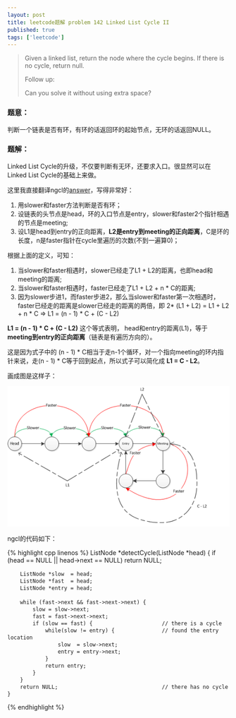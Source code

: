 ```yaml
---
layout: post
title: leetcode题解 problem 142 Linked List Cycle II 
published: true
tags: ['leetcode']
---
```

> 
> Given a linked list, return the node where the cycle begins. If there is no cycle, return null.
> 
> Follow up:
> 
> Can you solve it without using extra space?

### 题意：

判断一个链表是否有环，有环的话返回环的起始节点，无环的话返回NULL。

<!--more-->

### 题解：

Linked List Cycle的升级，不仅要判断有无环，还要求入口。很显然可以在Linked List Cycle的基础上来做。

这里我直接翻译ngcl的[answer](https://leetcode.com/discuss/16567/concise-solution-using-with-detailed-alogrithm-description "answer")，写得非常好：


1. 用slower和faster方法判断是否有环；
2. 设链表的头节点是head，环的入口节点是entry，slower和faster2个指针相遇的节点是meeting;
3. 设L1是head到entry的正向距离，**L2是entry到meeting的正向距离**，C是环的长度，n是faster指针在cycle里遍历的次数(不到一遍算0)；

根据上面的定义，可知：

1. 当slower和faster相遇时，slower已经走了L1 + L2的距离，也即head和meeting的距离;
2. 当slower和faster相遇时，faster已经走了L1 + L2 + n * C的距离;
3. 因为slower步进1，而faster步进2，那么当slower和faster第一次相遇时，faster已经走的距离是slower已经走的距离的两倍，即 2* (L1 + L2) = L1 + L2 + n * C => L1 = (n - 1) * C + (C - L2)

**L1 = (n - 1) * C + (C - L2)** 这个等式表明， head和entry的距离(L1)，等于**meeting到entry的正向距离**（链表是有遍历方向的）。

这是因为式子中的 (n - 1) * C相当于走n-1个循环，对一个指向meeting的环内指针来说，走(n - 1) * C等于回到起点，所以式子可以简化成 **L1 = C - L2**。

画成图是这样子：

![1.png](../images/2015.7/2.png)

ngcl的代码如下：

{% highlight cpp linenos %}
	ListNode *detectCycle(ListNode *head) {
	    if (head == NULL || head->next == NULL)
	        return NULL;
	
	    ListNode *slow  = head;
	    ListNode *fast  = head;
	    ListNode *entry = head;
	
	    while (fast->next && fast->next->next) {
	        slow = slow->next;
	        fast = fast->next->next;
	        if (slow == fast) {                      // there is a cycle
	            while(slow != entry) {               // found the entry location
	                slow  = slow->next;
	                entry = entry->next;
	            }
	            return entry;
	        }
	    }
	    return NULL;                                 // there has no cycle
	}

{% endhighlight %}